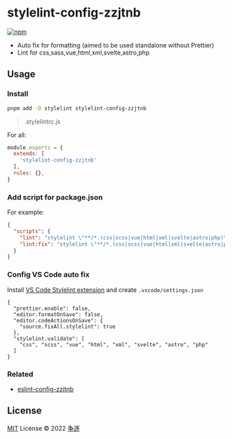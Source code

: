 # stylelint-config-zzjtnb

[![npm](https://img.shields.io/npm/v/stylelint-config-zzjtnb?color=a1b858&label=)](https://npmjs.com/package/stylelint-config-zzjtnb)

- Auto fix for formatting (aimed to be used standalone without Prettier)
- Lint for css,sass,vue,html,xml,svelte,astro,php

## Usage

### Install

```bash
pnpm add -D stylelint stylelint-config-zzjtnb
```

>.stylelintrc.js

For all:

```js
module.exports = {
  extends: [
    'stylelint-config-zzjtnb'
  ],
  rules: {},
}
```


### Add script for package.json

For example:

```json
{
  "scripts": {
    "lint": "stylelint \"**/*.(css|scss|vue|html|xml|svelte|astro|php)\" ",
    "lint:fix": "stylelint \"**/*.(css|scss|vue|html|xml|svelte|astro|php)\" --fix"
  }
}
```

### Config VS Code auto fix

Install [VS Code Stylelint extension](https://marketplace.visualstudio.com/items?itemName=stylelint.vscode-stylelint) and create `.vscode/settings.json`

```jsonc
{
  "prettier.enable": false,
  "editor.formatOnSave": false,
  "editor.codeActionsOnSave": {
    "source.fixAll.stylelint": true
  },
  "stylelint.validate": [
    "css", "scss", "vue", "html", "xml", "svelte", "astro", "php"
  ]
}
```

### Related

- [eslint-config-zzjtnb](https://www.npmjs.com/package/eslint-config-zzjtnb)

## License

[MIT](./LICENSE) License &copy; 2022 [争逐](https://zzjtnb.com)
